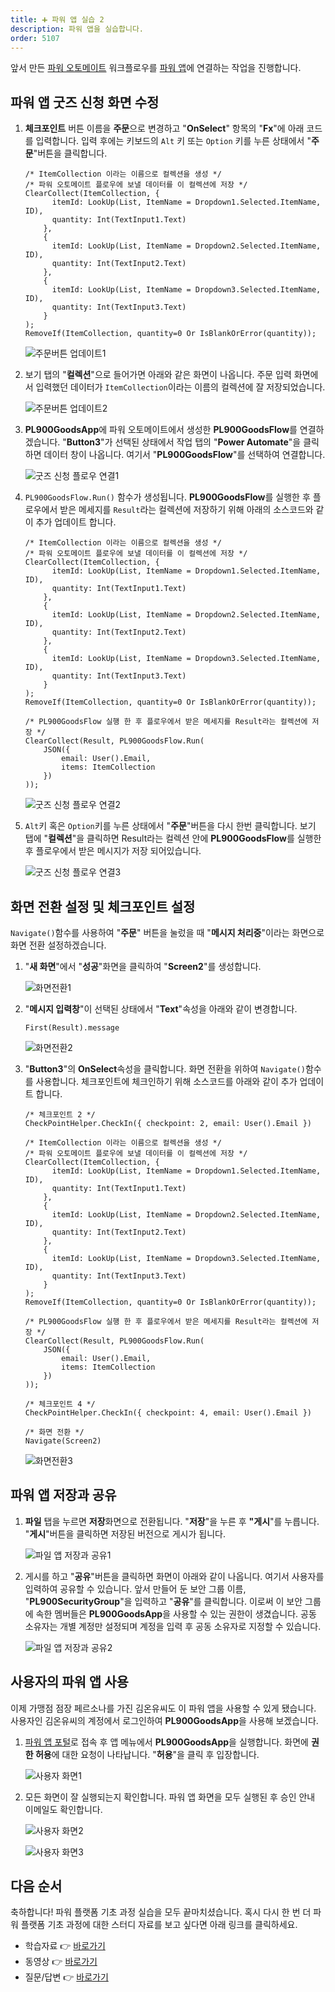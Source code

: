 ```yaml
---
title: ➕ 파워 앱 실습 2
description: 파워 앱을 실습합니다.
order: 5107
---
```


앞서 만든 [파워 오토메이트][pau] 워크플로우를 [파워 앱][pas]에 연결하는 작업을 진행합니다.


## 파워 앱 굿즈 신청 화면 수정 ##

1. **체크포인트** 버튼 이름을 **주문**으로 변경하고 "**OnSelect**" 항목의 "**Fx**"에 아래 코드를 입력합니다. 입력 후에는 키보드의 `Alt` 키 또는 `Option` 키를 누른 상태에서 "**주문**"버튼을 클릭합니다.

    ```
    /* ItemCollection 이라는 이름으로 컬렉션을 생성 */
    /* 파워 오토메이트 플로우에 보낼 데이터를 이 컬렉션에 저장 */
    ClearCollect(ItemCollection, {
          itemId: LookUp(List, ItemName = Dropdown1.Selected.ItemName, ID),
          quantity: Int(TextInput1.Text)
        },
        {
          itemId: LookUp(List, ItemName = Dropdown2.Selected.ItemName, ID),
          quantity: Int(TextInput2.Text)
        },
        {
          itemId: LookUp(List, ItemName = Dropdown3.Selected.ItemName, ID),
          quantity: Int(TextInput3.Text)
        }
    );
    RemoveIf(ItemCollection, quantity=0 Or IsBlankOrError(quantity));
    ```

    ![주문버튼 업데이트1][image-01]

2. 보기 탭의 "**컬렉션**"으로 들어가면 아래와 같은 화면이 나옵니다. 주문 입력 화면에서 입력했던 데이터가 `ItemCollection`이라는 이름의 컬렉션에 잘 저장되었습니다.

    ![주문버튼 업데이트2][image-02]

3. **PL900GoodsApp**에 파워 오토메이트에서 생성한 **PL900GoodsFlow**를 연결하겠습니다. "**Button3**"가 선택된 상태에서 작업 탭의 "**Power Automate**"을 클릭하면 데이터 창이 나옵니다. 여기서 "**PL900GoodsFlow**"를 선택하여 연결합니다.

    ![굿즈 신청 플로우 연결1][image-03]

4. `PL900GoodsFlow.Run()` 함수가 생성됩니다. **PL900GoodsFlow**를 실행한 후 플로우에서 받은 메세지를 `Result`라는 컬렉션에 저장하기 위해 아래의 소스코드와 같이 추가 업데이트 합니다.

    ```
    /* ItemCollection 이라는 이름으로 컬렉션을 생성 */
    /* 파워 오토메이트 플로우에 보낼 데이터를 이 컬렉션에 저장 */
    ClearCollect(ItemCollection, {
          itemId: LookUp(List, ItemName = Dropdown1.Selected.ItemName, ID),
          quantity: Int(TextInput1.Text)
        },
        {
          itemId: LookUp(List, ItemName = Dropdown2.Selected.ItemName, ID),
          quantity: Int(TextInput2.Text)
        },
        {
          itemId: LookUp(List, ItemName = Dropdown3.Selected.ItemName, ID),
          quantity: Int(TextInput3.Text)
        }
    );
    RemoveIf(ItemCollection, quantity=0 Or IsBlankOrError(quantity));

    /* PL900GoodsFlow 실행 한 후 플로우에서 받은 메세지를 Result라는 컬렉션에 저장 */
    ClearCollect(Result, PL900GoodsFlow.Run(
        JSON({
            email: User().Email,
            items: ItemCollection
        })
    ));
    ```

    ![굿즈 신청 플로우 연결2][image-04]

5. `Alt`키 혹은 `Option`키를 누른 상태에서 "**주문**"버튼을 다시 한번 클릭합니다. 보기 탭에 "**컬렉션**"을 클릭하면 Result라는 컬렉션 안에 **PL900GoodsFlow**를 실행한 후 플로우에서 받은 메시지가 저장 되어있습니다.

    ![굿즈 신청 플로우 연결3][image-05]


## 화면 전환 설정 및 체크포인트 설정 ##

`Navigate()`함수를 사용하여 "**주문**" 버튼을 눌렀을 때 "**메시지 처리중**"이라는 화면으로 화면 전환 설정하겠습니다.

1. "**새 화면**"에서 "**성공**"화면을 클릭하여 "**Screen2**"를 생성합니다.

    ![화면전환1][image-06]

2. "**메시지 입력창**"이 선택된 상태에서 "**Text**"속성을 아래와 같이 변경합니다.

    ```
    First(Result).message
    ```

    ![화면전환2][image-07]

3. "**Button3**"의 **OnSelect**속성을 클릭합니다. 화면 전환을 위하여 `Navigate()`함수를 사용합니다. 체크포인트에 체크인하기 위해 소스코드를 아래와 같이 추가 업데이트 합니다.

    ```
    /* 체크포인트 2 */
    CheckPointHelper.CheckIn({ checkpoint: 2, email: User().Email })

    /* ItemCollection 이라는 이름으로 컬렉션을 생성 */
    /* 파워 오토메이트 플로우에 보낼 데이터를 이 컬렉션에 저장 */
    ClearCollect(ItemCollection, {
          itemId: LookUp(List, ItemName = Dropdown1.Selected.ItemName, ID),
          quantity: Int(TextInput1.Text)
        },
        {
          itemId: LookUp(List, ItemName = Dropdown2.Selected.ItemName, ID),
          quantity: Int(TextInput2.Text)
        },
        {
          itemId: LookUp(List, ItemName = Dropdown3.Selected.ItemName, ID),
          quantity: Int(TextInput3.Text)
        }
    );
    RemoveIf(ItemCollection, quantity=0 Or IsBlankOrError(quantity));

    /* PL900GoodsFlow 실행 한 후 플로우에서 받은 메세지를 Result라는 컬렉션에 저장 */
    ClearCollect(Result, PL900GoodsFlow.Run(
        JSON({
            email: User().Email,
            items: ItemCollection
        })
    ));

    /* 체크포인트 4 */
    CheckPointHelper.CheckIn({ checkpoint: 4, email: User().Email })

    /* 화면 전환 */
    Navigate(Screen2)
    ```

    ![화면전환3][image-08]

## 파워 앱 저장과 공유 ##

1. **파일** 탭을 누르면 **저장**화면으로 전환됩니다. "**저장**"을 누른 후 **"게시**"를 누릅니다. "**게시**"버튼을 클릭하면 저장된 버전으로 게시가 됩니다.

    ![파일 앱 저장과 공유1][image-09]

2. 게시를 하고 "**공유**"버튼을 클릭하면 화면이 아래와 같이 나옵니다. 여기서 사용자를 입력하여 공유할 수 있습니다. 앞서 만들어 둔 보안 그룹 이름, "**PL900SecurityGroup**"을 입력하고 "**공유**"를 클릭합니다. 이로써 이 보안 그룹에 속한 멤버들은 **PL900GoodsApp**을 사용할 수 있는 권한이 생겼습니다. 공동 소유자는 개별 계정만 설정되며 계정을 입력 후 공동 소유자로 지정할 수 있습니다.

    ![파일 앱 저장과 공유2][image-10]

## 사용자의 파워 앱 사용 ##

이제 가맹점 점장 페르소나를 가진 김온유씨도 이 파워 앱을 사용할 수 있게 됐습니다. 사용자인 김온유씨의 계정에서 로그인하여 **PL900GoodsApp**을 사용해 보겠습니다.

1. [파워 앱 포털][pas]로 접속 후 앱 메뉴에서 **PL900GoodsApp**을 실행합니다. 화면에 **권한 허용**에 대한 요청이 나타납니다. "**허용**"을 클릭 후 입장합니다.

    ![사용자 화면1][image-11]

2. 모든 화면이 잘 실행되는지 확인합니다. 파워 앱 화면을 모두 실행된 후 승인 안내 이메일도 확인합니다.

    ![사용자 화면2][image-12]

    ![사용자 화면3][image-13]


## 다음 순서 ##

축하합니다! 파워 플랫폼 기초 과정 실습을 모두 끝마치셨습니다. 혹시 다시 한 번 더 파워 플랫폼 기초 과정에 대한 스터디 자료를 보고 싶다면 아래 링크를 클릭하세요.

* 학습자료 👉 [바로가기][fdk pl900 materials]
* 동영상 👉 [바로가기][fdk pl900 playlist]
* 질문/답변 👉 [바로가기][fdk discussion]


[image-01]: ../../images/workshops/power-apps-2-01.png
[image-02]: ../../images/workshops/power-apps-2-02.png
[image-03]: ../../images/workshops/power-apps-2-03.png
[image-04]: ../../images/workshops/power-apps-2-04.png
[image-05]: ../../images/workshops/power-apps-2-05.png
[image-06]: ../../images/workshops/power-apps-2-06.png
[image-07]: ../../images/workshops/power-apps-2-07.png
[image-08]: ../../images/workshops/power-apps-2-08.png
[image-09]: ../../images/workshops/power-apps-2-09.png
[image-10]: ../../images/workshops/power-apps-2-10.png
[image-11]: ../../images/workshops/power-apps-2-11.png
[image-12]: ../../images/workshops/power-apps-2-12.png
[image-13]: ../../images/workshops/power-apps-2-13.png


[pas]: https://powerapps.microsoft.com/ko-kr/?WT.mc_id=power-34890-juyoo
[pau]: https://flow.microsoft.com/ko-kr/?WT.mc_id=power-34890-juyoo

[fdk discussion]: https://github.com/fusiondevkr/blog/discussions

[fdk pl900 materials]: https://aka.ms/fdk/pl900/materials
[fdk pl900 playlist]: https://www.youtube.com/playlist?list=PL5_dhZuHiVhJNUJA00WVwrVfKPgi35CqI
